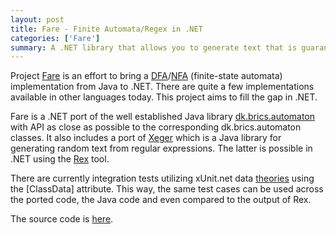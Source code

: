 ```yaml
---
layout: post
title: Fare - Finite Automata/Regex in .NET
categories: ['Fare']
summary: A .NET library that allows you to generate text that is guaranteed to match a Regular Expression.
---
```


<p>Project <a href="https://github.com/moodmosaic/Fare" target="_blank" title="Fare - [F]inite [A]utomata and [R]egular [E]xpressions">Fare</a> is an effort to bring a <a href="http://en.wikipedia.org/wiki/Deterministic_finite-state_machine" target="_blank" title="Deterministic finite-state machine">DFA</a>/<a href="http://en.wikipedia.org/wiki/Nondeterministic_finite-state_machine" target="_blank" title="Nondeterministic finite-state machine">NFA</a> (finite-state automata) implementation from Java to .NET.&#0160;There are quite a few implementations available in other languages today. This project aims to fill the gap in .NET.</p>
<p>Fare is a .NET port of the well established Java library <a href="http://www.brics.dk/automaton/" target="_blank" title="dk.brics.automaton">dk.brics.automaton</a> with API as close as possible to the corresponding dk.brics.automaton classes. It also includes a port of <a href="http://code.google.com/p/xeger/" target="_blank" title="A Java library for generating random text from regular expressions.">Xeger</a>&#0160;which is a&#0160;Java library for generating random text from regular expressions. The latter is possible in .NET using the <a href="http://research.microsoft.com/en-us/projects/rex/" target="_blank" title="Rex is a tool that explores .NET regexes and generates members efficiently.">Rex</a> tool.</p>
<p>There are currently integration tests utilizing xUnit.net data <a href="http://xunit.codeplex.com/wikipage?title=Comparisons#note4" target="_blank" title="The extensions library (xunit.extensions.dll) ships with support for data-driven tests call Theories.">theories</a> using the [ClassData] attribute. This way, the same test cases can be used across the ported code, the Java code and even compared to the output of Rex.</p>
<p>The source code is&#0160;<a href="https://github.com/moodmosaic/Fare" target="_blank" title="Fare - [F]inite [A]utomata and [R]egular [E]xpressions">here</a>.</p>


